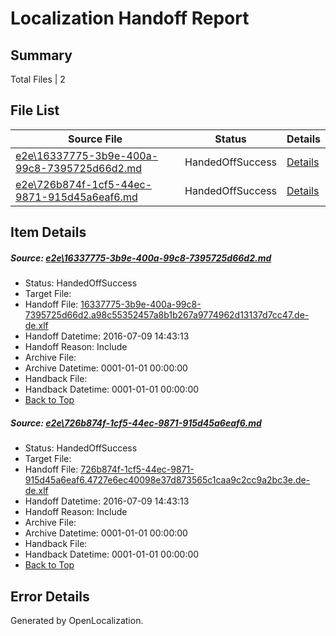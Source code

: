 # <a name='report-top'></a> Localization Handoff Report

## Summary
 Total Files | 2

## File List
 Source File | Status | Details 
 ----------- | ------ | ------- 
 [e2e\16337775-3b9e-400a-99c8-7395725d66d2.md](https://github.com/OpenLocalizationTestOrg/oltest/blob/7b0dc834861873157aa8ce51e17f8b41ab5b23e7/e2e/16337775-3b9e-400a-99c8-7395725d66d2.md) | HandedOffSuccess | [Details](#805ea3f144613059ecb85d72415a5031087d0d361)
 [e2e\726b874f-1cf5-44ec-9871-915d45a6eaf6.md](https://github.com/OpenLocalizationTestOrg/oltest/blob/7b0dc834861873157aa8ce51e17f8b41ab5b23e7/e2e/726b874f-1cf5-44ec-9871-915d45a6eaf6.md) | HandedOffSuccess | [Details](#90251b6969db86263c02effd6eb46ea81619f7c42)

## Item Details
##### <a name='805ea3f144613059ecb85d72415a5031087d0d361'></a> Source: [e2e\16337775-3b9e-400a-99c8-7395725d66d2.md](https://github.com/OpenLocalizationTestOrg/oltest/blob/7b0dc834861873157aa8ce51e17f8b41ab5b23e7/e2e/16337775-3b9e-400a-99c8-7395725d66d2.md)
* Status: HandedOffSuccess
* Target File: 
* Handoff File: [16337775-3b9e-400a-99c8-7395725d66d2.a98c55352457a8b1b267a9774962d13137d7cc47.de-de.xlf](https://github.com/OpenLocalizationTestOrg/olhandoff-e2e/blob/024c050d393fbbfffac7a35b4627c2ec7c671254/ol-handoff/OpenLocalizationTestOrg/oltest-dede-fly/ci/ht/16337775-3b9e-400a-99c8-7395725d66d2.a98c55352457a8b1b267a9774962d13137d7cc47.de-de.xlf)
* Handoff Datetime: 2016-07-09 14:43:13
* Handoff Reason: Include
* Archive File: 
* Archive Datetime: 0001-01-01 00:00:00
* Handback File: 
* Handback Datetime: 0001-01-01 00:00:00
* [Back to Top](#report-top)

##### <a name='90251b6969db86263c02effd6eb46ea81619f7c42'></a> Source: [e2e\726b874f-1cf5-44ec-9871-915d45a6eaf6.md](https://github.com/OpenLocalizationTestOrg/oltest/blob/7b0dc834861873157aa8ce51e17f8b41ab5b23e7/e2e/726b874f-1cf5-44ec-9871-915d45a6eaf6.md)
* Status: HandedOffSuccess
* Target File: 
* Handoff File: [726b874f-1cf5-44ec-9871-915d45a6eaf6.4727e6ec40098e37d873565c1caa9c2cc9a2bc3e.de-de.xlf](https://github.com/OpenLocalizationTestOrg/olhandoff-e2e/blob/024c050d393fbbfffac7a35b4627c2ec7c671254/ol-handoff/OpenLocalizationTestOrg/oltest-dede-fly/ci/ht/726b874f-1cf5-44ec-9871-915d45a6eaf6.4727e6ec40098e37d873565c1caa9c2cc9a2bc3e.de-de.xlf)
* Handoff Datetime: 2016-07-09 14:43:13
* Handoff Reason: Include
* Archive File: 
* Archive Datetime: 0001-01-01 00:00:00
* Handback File: 
* Handback Datetime: 0001-01-01 00:00:00
* [Back to Top](#report-top)


## Error Details

Generated by OpenLocalization.
